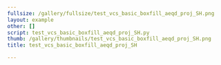 ```yaml
---
fullsize: /gallery/fullsize/test_vcs_basic_boxfill_aeqd_proj_SH.png
layout: example
other: []
script: test_vcs_basic_boxfill_aeqd_proj_SH.py
thumb: /gallery/thumbnails/test_vcs_basic_boxfill_aeqd_proj_SH.png
title: test_vcs_basic_boxfill_aeqd_proj_SH

---
```

